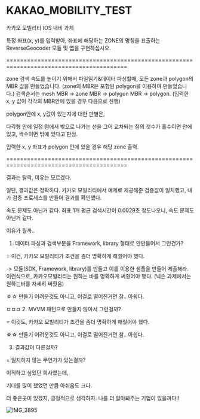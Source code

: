 # KAKAO_MOBILITY_TEST


카카오 모빌리티 IOS 내비 과제

특정 좌표(x, y)를 입력받아, 좌표에 해당하는 ZONE의 명칭을 표출하는 ReverseGeocoder 모듈 및 앱을 구현하십시오.

=========================================================================================

zone 검색 속도를 높이기 위해서
파일읽기&데이터 파싱할때, 모든 zone과 polygon의 MBR 값을 만들었습니다. (zone의 MBR은 포함된 polygon을 이용하여 만들었습니다.)
검색순서는 mesh MBR -> zone MBR -> polygon MBR -> polygon. (입력한 x, y 값이 각각의 MBR안에 있을 경우 다음으로 진행)

polygon안에 x, y값이 있는지에 대한 판별은,

다각형 안에 일정 점에서 밖으로 나가는 선을 그어
교차되는 점의 갯수가 홀수이면 안에 있고,
짝수이면 밖에 있다고 판정.

입력한 x, y 좌표가 polygon 안에 있을 경우 해당 zone 출력.

=========================================================================================

결과는 탈락, 이유는 모르겠다. 


일단, 결과값은 정확하다.
카카오 모빌리티에서 예제로 제공해준 검증값이 일치했고, 내가 검증 프로세스를 만들어 결과를 확인했다.

속도 문제도 아닌거 같다.
좌표 1개 평균 검색시간이 0.0029초 정도나오니, 속도 문제도 아닌거 같다.


이유가 뭘까.. 


1. 데이터 파싱과 검색부분을 Framework, library 형태로 안만들어서 그런건가?

= 이건, 카카오 모빌리티가 조건을 좀더 명확하게 해줬어야 했다.

 -> 모듈(SDK, Framework, library)를 만들고 이를 이용한 샘플을 만들어 제출해라.  이런식으로, 카카오모빌리티는 원하는 바를 명확하게 써줬어야 했다.
(넥슨 과제에서는 원하는바를 자세히 써줬음)
    
☆☆ 만들기 어려운것도 아니고, 이걸로 떨어진거면 참.. 아쉽다.

ㅁㅁㅁ
2. MVVM 패턴으로 만들지 않아서 그런걸까?

= 이것도, 카카오 모빌리티가 조건을 좀더 명확하게 해줬어야 했다.

☆☆ 만들기 어려운것도 아니고, 이걸로 떨어진거면 참.. 아쉽다.


3. 결과값이 다른걸까?

= 일치하지 않는 무언가가 있는걸까?



이직하고 싶었던 회사였는데, 

기대를 많이 했었던 만큼 아쉬움도 크다.

더 좋은곳이 있겠지, 긍정적으로 생각하자. 나를 더 알아봐주는 기업이 있을꺼다!!  



![IMG_3895](https://user-images.githubusercontent.com/5820255/74238177-9a35ea80-4d18-11ea-8563-16a9f7941a17.PNG)
